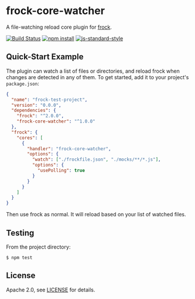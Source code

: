 # frock-core-watcher

A file-watching reload core plugin for [frock][].

[![Build Status](http://img.shields.io/travis/fardog/frock-core-watcher/master.svg?style=flat-square)](https://travis-ci.org/fardog/frock-core-watcher)
[![npm install](http://img.shields.io/npm/dm/frock-core-watcher.svg?style=flat-square)](https://www.npmjs.org/package/frock-core-watcher)
[![js-standard-style](https://img.shields.io/badge/code%20style-standard-brightgreen.svg?style=flat-square)](https://github.com/feross/standard)

## Quick-Start Example

The plugin can watch a list of files or directories, and reload frock when
changes are detected in any of them. To get started, add it to your project's
`package.json`:

```json
{
  "name": "frock-test-project",
  "version": "0.0.0",
  "dependencies": {
    "frock": "^2.0.0",
    "frock-core-watcher": "^1.0.0"
  },
  "frock": {
    "cores": [
      {
        "handler": "frock-core-watcher",
        "options": {
          "watch": ["./frockfile.json", "./mocks/**/*.js"],
          "options": {
            "usePolling": true
          }
        }
      }
    ]
  }
}
```

Then use frock as normal. It will reload based on your list of watched files.

## Testing

From the project directory:

```shell
$ npm test
```

## License

Apache 2.0, see [LICENSE](./LICENSE) for details.

[frock]: https://github.com/urbanairship/frock
